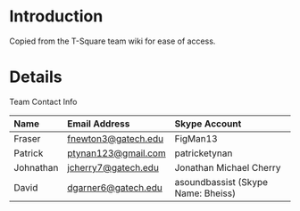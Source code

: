 # Introduction #

Copied from the T-Square team wiki for ease of access.


# Details #
Team Contact Info

| **Name** | **Email Address** | **Skype Account** |
|:---------|:------------------|:------------------|
| Fraser | fnewton3@gatech.edu | FigMan13 |
| Patrick | ptynan123@gmail.com | patricketynan |
| Johnathan | jcherry7@gatech.edu | Jonathan Michael Cherry |
| David | dgarner6@gatech.edu | asoundbassist (Skype Name: Bheiss) |